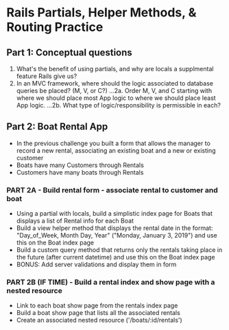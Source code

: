 # Rails Partials, Helper Methods, & Routing Practice

## Part 1: Conceptual questions
1. What's the benefit of using partials, and why are locals a supplmental feature Rails give us?
2. In an MVC framework, where should the logic associated to database queries be placed? (M, V, or C?) 
...2a. Order M, V, and C starting with where we should place most App logic to where we should place least App logic. 
...2b. What type of logic/responsibility is permissible in each?

## Part 2: Boat Rental App
* In the previous challenge you built a form that allows the manager to record a new rental, associating an existing boat and a new or existing customer
* Boats have many Customers through Rentals
* Customers have many boats through Rentals

### PART 2A - Build rental form - associate rental to customer and boat
* Using a partial with locals, build a simplistic index page for Boats that displays a list of Rental info for each Boat
* Build a view helper method that displays the rental date in the format: "Day_of_Week, Month Day, Year" ("Monday, January 3, 2019") and use this on the Boat index page
* Build a custom query method that returns only the rentals taking place in the future (after current datetime) and use this on the Boat index page
* BONUS: Add server validations and display them in form

### PART 2B (IF TIME) - Build a rental index and show page with a nested resource
* Link to each boat show page from the rentals index page
* Build a boat show page that lists all the associated rentals
* Create an associated nested resource ('/boats/:id/rentals')
